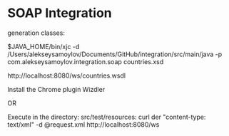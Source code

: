 <h1>SOAP Integration</h1>
<p>generation classes:</p>
<p>$JAVA_HOME/bin/xjc -d /Users/alekseysamoylov/Documents/GitHub/integration/src/main/java -p com.alekseysamoylov.integration.soap countries.xsd</p>
<p>http://localhost:8080/ws/countries.wsdl</p>
<p>Install the Chrome plugin Wizdler</p>
<p>OR</p>
<p>Execute in the directory: src/test/resources: curl der "content-type: text/xml" -d @request.xml http://localhost:8080/ws</p>
